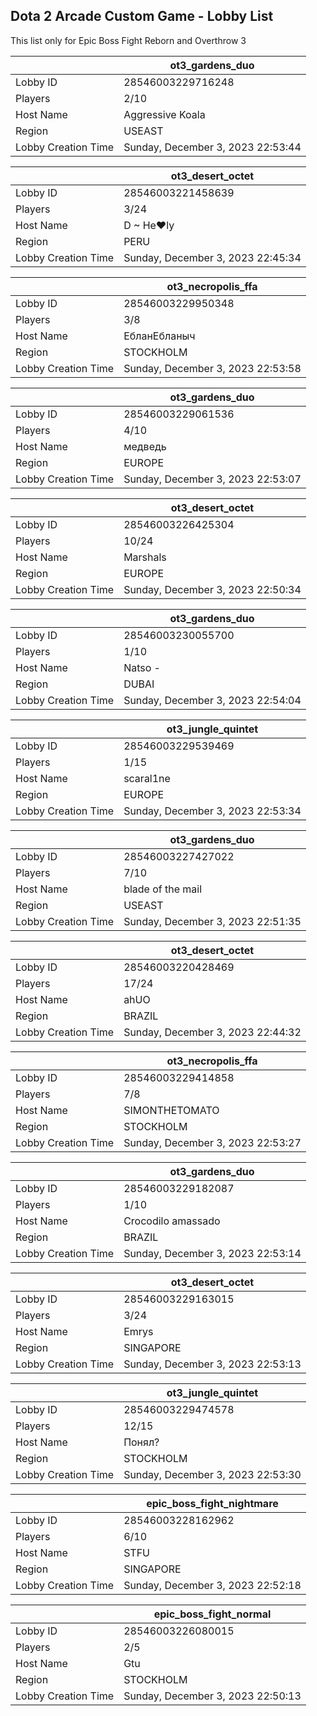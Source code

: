## Dota 2 Arcade Custom Game - Lobby List

This list only for Epic Boss Fight Reborn and Overthrow 3

|  | ot3_gardens_duo |
| ------ | ------ |
| Lobby ID | 28546003229716248 |
| Players | 2/10 |
| Host Name | Aggressive Koala |
| Region | USEAST |
| Lobby Creation Time | Sunday, December 3, 2023 22:53:44 |


|  | ot3_desert_octet |
| ------ | ------ |
| Lobby ID | 28546003221458639 |
| Players | 3/24 |
| Host Name | D ~ He♥ly |
| Region | PERU |
| Lobby Creation Time | Sunday, December 3, 2023 22:45:34 |


|  | ot3_necropolis_ffa |
| ------ | ------ |
| Lobby ID | 28546003229950348 |
| Players | 3/8 |
| Host Name | ЕбланЕбланыч |
| Region | STOCKHOLM |
| Lobby Creation Time | Sunday, December 3, 2023 22:53:58 |


|  | ot3_gardens_duo |
| ------ | ------ |
| Lobby ID | 28546003229061536 |
| Players | 4/10 |
| Host Name | медведь |
| Region | EUROPE |
| Lobby Creation Time | Sunday, December 3, 2023 22:53:07 |


|  | ot3_desert_octet |
| ------ | ------ |
| Lobby ID | 28546003226425304 |
| Players | 10/24 |
| Host Name | Marshals |
| Region | EUROPE |
| Lobby Creation Time | Sunday, December 3, 2023 22:50:34 |


|  | ot3_gardens_duo |
| ------ | ------ |
| Lobby ID | 28546003230055700 |
| Players | 1/10 |
| Host Name | Natso - |
| Region | DUBAI |
| Lobby Creation Time | Sunday, December 3, 2023 22:54:04 |


|  | ot3_jungle_quintet |
| ------ | ------ |
| Lobby ID | 28546003229539469 |
| Players | 1/15 |
| Host Name | scaral1ne |
| Region | EUROPE |
| Lobby Creation Time | Sunday, December 3, 2023 22:53:34 |


|  | ot3_gardens_duo |
| ------ | ------ |
| Lobby ID | 28546003227427022 |
| Players | 7/10 |
| Host Name | blade of the mail |
| Region | USEAST |
| Lobby Creation Time | Sunday, December 3, 2023 22:51:35 |


|  | ot3_desert_octet |
| ------ | ------ |
| Lobby ID | 28546003220428469 |
| Players | 17/24 |
| Host Name | ahUO |
| Region | BRAZIL |
| Lobby Creation Time | Sunday, December 3, 2023 22:44:32 |


|  | ot3_necropolis_ffa |
| ------ | ------ |
| Lobby ID | 28546003229414858 |
| Players | 7/8 |
| Host Name | SIMONTHETOMATO |
| Region | STOCKHOLM |
| Lobby Creation Time | Sunday, December 3, 2023 22:53:27 |


|  | ot3_gardens_duo |
| ------ | ------ |
| Lobby ID | 28546003229182087 |
| Players | 1/10 |
| Host Name | Crocodilo amassado |
| Region | BRAZIL |
| Lobby Creation Time | Sunday, December 3, 2023 22:53:14 |


|  | ot3_desert_octet |
| ------ | ------ |
| Lobby ID | 28546003229163015 |
| Players | 3/24 |
| Host Name | Emrys |
| Region | SINGAPORE |
| Lobby Creation Time | Sunday, December 3, 2023 22:53:13 |


|  | ot3_jungle_quintet |
| ------ | ------ |
| Lobby ID | 28546003229474578 |
| Players | 12/15 |
| Host Name | Понял? |
| Region | STOCKHOLM |
| Lobby Creation Time | Sunday, December 3, 2023 22:53:30 |


|  | epic_boss_fight_nightmare |
| ------ | ------ |
| Lobby ID | 28546003228162962 |
| Players | 6/10 |
| Host Name | STFU |
| Region | SINGAPORE |
| Lobby Creation Time | Sunday, December 3, 2023 22:52:18 |


|  | epic_boss_fight_normal |
| ------ | ------ |
| Lobby ID | 28546003226080015 |
| Players | 2/5 |
| Host Name | Gtu |
| Region | STOCKHOLM |
| Lobby Creation Time | Sunday, December 3, 2023 22:50:13 |


